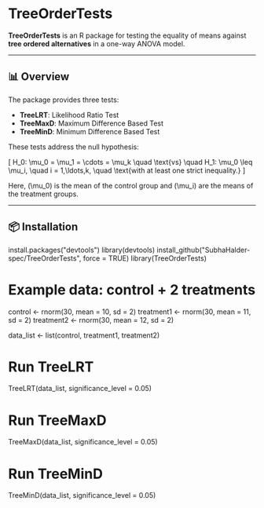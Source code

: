 # TreeOrderTests

**TreeOrderTests** is an R package for testing the equality of means against **tree ordered alternatives** in a one-way ANOVA model.

---

## 📊 Overview

The package provides three tests:
- **TreeLRT**: Likelihood Ratio Test  
- **TreeMaxD**: Maximum Difference Based Test  
- **TreeMinD**: Minimum Difference Based Test

These tests address the null hypothesis:

\[
H_0: \mu_0 = \mu_1 = \cdots = \mu_k
\quad \text{vs} \quad
H_1: \mu_0 \leq \mu_i, \quad i = 1,\ldots,k, \quad \text{with at least one strict inequality.}
\]

Here, \(\mu_0\) is the mean of the control group and \(\mu_i\) are the means of the treatment groups.

---

## 📦 Installation

install.packages("devtools")
library(devtools)
install_github("SubhaHalder-spec/TreeOrderTests", force = TRUE)
library(TreeOrderTests)

# Example data: control + 2 treatments
control <- rnorm(30, mean = 10, sd = 2)
treatment1 <- rnorm(30, mean = 11, sd = 2)
treatment2 <- rnorm(30, mean = 12, sd = 2)

data_list <- list(control, treatment1, treatment2)

# Run TreeLRT
TreeLRT(data_list, significance_level = 0.05)

# Run TreeMaxD
TreeMaxD(data_list, significance_level = 0.05)

# Run TreeMinD
TreeMinD(data_list, significance_level = 0.05)

